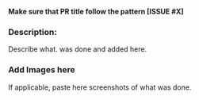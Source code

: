 **Make sure that PR title follow the pattern [ISSUE #X]**

### Description:
Describe what. was done and added here. 


### Add Images here
If applicable, paste here screenshots of what was done.

